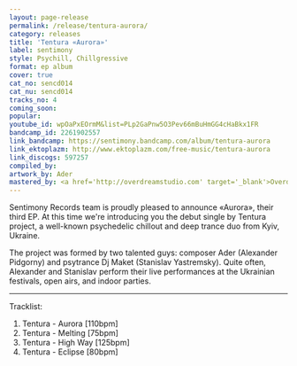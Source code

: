 ```yaml
---
layout: page-release
permalink: /release/tentura-aurora/
category: releases
title: 'Tentura «Aurora»'
label: sentimony
style: Psychill, Chillgressive
format: ep album
cover: true
cat_no: sencd014
cat_nu: sencd014
tracks_no: 4
coming_soon: 
popular: 
youtube_id: wpOaPxEOrmM&list=PLp2GaPnw5O3Pev66mBuHmGG4cHaBkx1FR
bandcamp_id: 2261902557
link_bandcamp: https://sentimony.bandcamp.com/album/tentura-aurora
link_ektoplazm: http://www.ektoplazm.com/free-music/tentura-aurora
link_discogs: 597257
compiled_by: 
artwork_by: Ader
mastered_by: <a href='http://overdreamstudio.com' target='_blank'>Overdream Studio</a>
---
```


Sentimony Records team is proudly pleased to announce «Aurora», their third EP. At this time we're introducing you the debut single by Tentura project, a well-known psychedelic chillout and deep trance duo from Kyiv, Ukraine.

The project was formed by two talented guys: composer Ader (Alexander Pidgorny) and psytrance Dj Maket (Stanislav Yastremsky). Quite often, Alexander and Stanislav perform their live performances at the Ukrainian festivals, open airs, and indoor parties.

---
Tracklist:

01. Tentura - Aurora [110bpm]
02. Tentura - Melting [75bpm]
03. Tentura - High Way [125bpm]
04. Tentura - Eclipse [80bpm]
